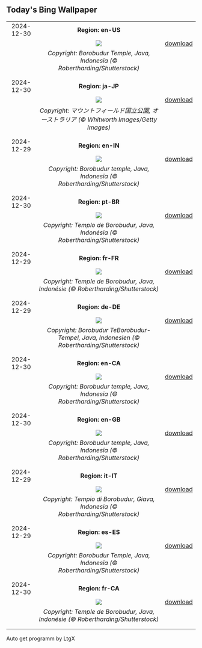 ## Today's Bing Wallpaper
|      |      |      |
| :----: | :----: | :----: |
|2024-12-30|**Region: en-US**||
||![](https://www.bing.com/th?id=OHR.BorobudurBells_EN-US6354350828_UHD.jpg&pid=hp&w=1152&h=648&rs=1&c=4)| [download](https://www.bing.com/th?id=OHR.BorobudurBells_EN-US6354350828_UHD.jpg)|
||*Copyright: Borobudur Temple, Java, Indonesia (© Robertharding/Shutterstock)*
||
|||
|2024-12-30|**Region: ja-JP**||
||![](https://www.bing.com/th?id=OHR.MountFieldNP_JA-JP6160592179_UHD.jpg&pid=hp&w=1152&h=648&rs=1&c=4)| [download](https://www.bing.com/th?id=OHR.MountFieldNP_JA-JP6160592179_UHD.jpg)|
||*Copyright: マウントフィールド国立公園, オーストラリア (© Whitworth Images/Getty Images)*
||
|||
|2024-12-29|**Region: en-IN**||
||![](https://www.bing.com/th?id=OHR.BorobudurBells_EN-IN4195556883_UHD.jpg&pid=hp&w=1152&h=648&rs=1&c=4)| [download](https://www.bing.com/th?id=OHR.BorobudurBells_EN-IN4195556883_UHD.jpg)|
||*Copyright: Borobudur temple, Java, Indonesia (© Robertharding/Shutterstock)*
||
|||
|2024-12-30|**Region: pt-BR**||
||![](https://www.bing.com/th?id=OHR.BorobudurBells_PT-BR9535309352_UHD.jpg&pid=hp&w=1152&h=648&rs=1&c=4)| [download](https://www.bing.com/th?id=OHR.BorobudurBells_PT-BR9535309352_UHD.jpg)|
||*Copyright: Templo de Borobudur, Java, Indonésia (© Robertharding/Shutterstock)*
||
|||
|2024-12-29|**Region: fr-FR**||
||![](https://www.bing.com/th?id=OHR.BorobudurBells_FR-FR9771454901_UHD.jpg&pid=hp&w=1152&h=648&rs=1&c=4)| [download](https://www.bing.com/th?id=OHR.BorobudurBells_FR-FR9771454901_UHD.jpg)|
||*Copyright: Temple de Borobudur, Java, Indonésie (© Robertharding/Shutterstock)*
||
|||
|2024-12-29|**Region: de-DE**||
||![](https://www.bing.com/th?id=OHR.BorobudurBells_DE-DE1793437311_UHD.jpg&pid=hp&w=1152&h=648&rs=1&c=4)| [download](https://www.bing.com/th?id=OHR.BorobudurBells_DE-DE1793437311_UHD.jpg)|
||*Copyright: Borobudur TeBorobudur-Tempel, Java, Indonesien (© Robertharding/Shutterstock)*
||
|||
|2024-12-30|**Region: en-CA**||
||![](https://www.bing.com/th?id=OHR.BorobudurBells_EN-CA5184067886_UHD.jpg&pid=hp&w=1152&h=648&rs=1&c=4)| [download](https://www.bing.com/th?id=OHR.BorobudurBells_EN-CA5184067886_UHD.jpg)|
||*Copyright: Borobudur temple, Java, Indonesia (© Robertharding/Shutterstock)*
||
|||
|2024-12-30|**Region: en-GB**||
||![](https://www.bing.com/th?id=OHR.BorobudurBells_EN-GB3331651821_UHD.jpg&pid=hp&w=1152&h=648&rs=1&c=4)| [download](https://www.bing.com/th?id=OHR.BorobudurBells_EN-GB3331651821_UHD.jpg)|
||*Copyright: Borobudur temple, Java, Indonesia (© Robertharding/Shutterstock)*
||
|||
|2024-12-29|**Region: it-IT**||
||![](https://www.bing.com/th?id=OHR.BorobudurBells_IT-IT2966743478_UHD.jpg&pid=hp&w=1152&h=648&rs=1&c=4)| [download](https://www.bing.com/th?id=OHR.BorobudurBells_IT-IT2966743478_UHD.jpg)|
||*Copyright: Tempio di Borobudur, Giava, Indonesia (© Robertharding/Shutterstock)*
||
|||
|2024-12-29|**Region: es-ES**||
||![](https://www.bing.com/th?id=OHR.BorobudurBells_ES-ES2132252212_UHD.jpg&pid=hp&w=1152&h=648&rs=1&c=4)| [download](https://www.bing.com/th?id=OHR.BorobudurBells_ES-ES2132252212_UHD.jpg)|
||*Copyright: Borobudur Temple, Java, Indonesia (© Robertharding/Shutterstock)*
||
|||
|2024-12-30|**Region: fr-CA**||
||![](https://www.bing.com/th?id=OHR.BorobudurBells_FR-CA7089103759_UHD.jpg&pid=hp&w=1152&h=648&rs=1&c=4)| [download](https://www.bing.com/th?id=OHR.BorobudurBells_FR-CA7089103759_UHD.jpg)|
||*Copyright: Temple de Borobudur, Java, Indonésie (© Robertharding/Shutterstock)*
||
|||

Auto get programm by LtgX
